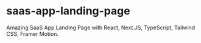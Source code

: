 # saas-app-landing-page
Amazing SaaS App Landing Page with React, Next.JS, TypeScript, Tailwind CSS, Framer Motion.

